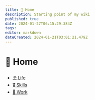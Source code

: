 ```yaml
---
title: 🏡 Home
description: Starting point of my wiki
published: true
date: 2024-01-27T06:15:29.384Z
tags: 
editor: markdown
dateCreated: 2024-01-21T03:01:21.479Z
---
```


# 🏡 Home
- [⛱️ Life](/life)
- [🎖️ Skills](/skills)
- [🧐 Work](/work)